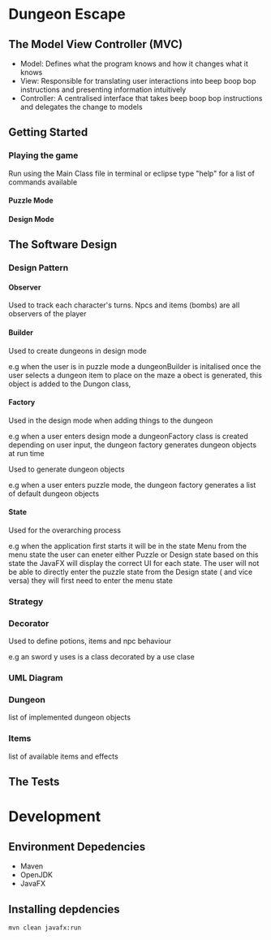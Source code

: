 # Dungeon Escape

## The Model View Controller (MVC)
- Model: Defines what the program knows and how it changes what it knows 
- View: Responsible for translating user interactions into beep boop bop instructions and presenting information intuitively
- Controller: A centralised interface that takes beep boop bop instructions and delegates the change to models

## Getting Started
### Playing the game
Run using the Main Class file in terminal or eclipse
type "help" for a list of commands available

#### Puzzle Mode

#### Design Mode



## The Software Design
### Design Pattern
#### Observer
Used to track each character's turns. Npcs and items (bombs) are all observers of the player 

#### Builder
Used to create dungeons in design mode

e.g when the user is in puzzle mode a dungeonBuilder is initalised
once the user selects a dungeon item to place on the maze a obect is generated, this object is added to the Dungon class,

#### Factory
Used in the design mode when adding things to the dungeon

e.g when a user enters design mode a dungeonFactory class is created
depending on user input, the dungeon factory generates dungeon objects at run time

Used to generate dungeon objects 

e.g when a user enters puzzle mode, the dungeon factory generates a list of default dungeon objects

#### State
Used for the overarching process

e.g when the application first starts it will be in the state Menu
from the menu state the user can eneter either Puzzle or Design state
based on this state the JavaFX will display the correct UI for each state.
The user will not be able to directly enter the puzzle state from the Design state ( and vice versa)
they will first need to enter the menu state

### Strategy

### Decorator
Used to define potions, items and npc behaviour

e.g an sword y uses is a class decorated by a use clase

### UML Diagram


### Dungeon
list of implemented dungeon objects

### Items
list of available items and effects

## The Tests

# Development
## Environment Depedencies
- Maven
- OpenJDK
- JavaFX
## Installing depdencies
`mvn clean javafx:run`
